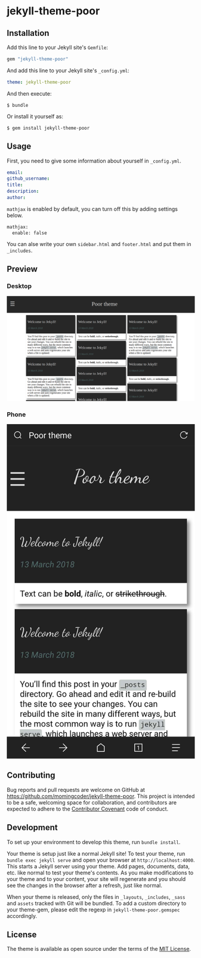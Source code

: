 # jekyll-theme-poor

## Installation

Add this line to your Jekyll site's `Gemfile`:

```ruby
gem "jekyll-theme-poor"
```

And add this line to your Jekyll site's `_config.yml`:

```yaml
theme: jekyll-theme-poor
```

And then execute:

    $ bundle

Or install it yourself as:

    $ gem install jekyll-theme-poor

## Usage

First, you need to give some information about yourself in `_config.yml`.

```yml
email:
github_username:
title:
description:
author:
```

`mathjax` is enabled by default, you can turn off this by adding settings below.

```
mathjax:
  enable: false
```

You can alse write your own `sidebar.html` and `footer.html` and put them in `_includes`.

## Preview

### Desktop

![Desktop](/assets/img/desktop.png)

### Phone

![Phone](/assets/img/phone.jpg)

## Contributing

Bug reports and pull requests are welcome on GitHub at https://github.com/momingcoder/jekyll-theme-poor. This project is intended to be a safe, welcoming space for collaboration, and contributors are expected to adhere to the [Contributor Covenant](http://contributor-covenant.org) code of conduct.

## Development

To set up your environment to develop this theme, run `bundle install`.

Your theme is setup just like a normal Jekyll site! To test your theme, run `bundle exec jekyll serve` and open your browser at `http://localhost:4000`. This starts a Jekyll server using your theme. Add pages, documents, data, etc. like normal to test your theme's contents. As you make modifications to your theme and to your content, your site will regenerate and you should see the changes in the browser after a refresh, just like normal.

When your theme is released, only the files in `_layouts`, `_includes`, `_sass` and `assets` tracked with Git will be bundled.
To add a custom directory to your theme-gem, please edit the regexp in `jekyll-theme-poor.gemspec` accordingly.

## License

The theme is available as open source under the terms of the [MIT License](https://opensource.org/licenses/MIT).


